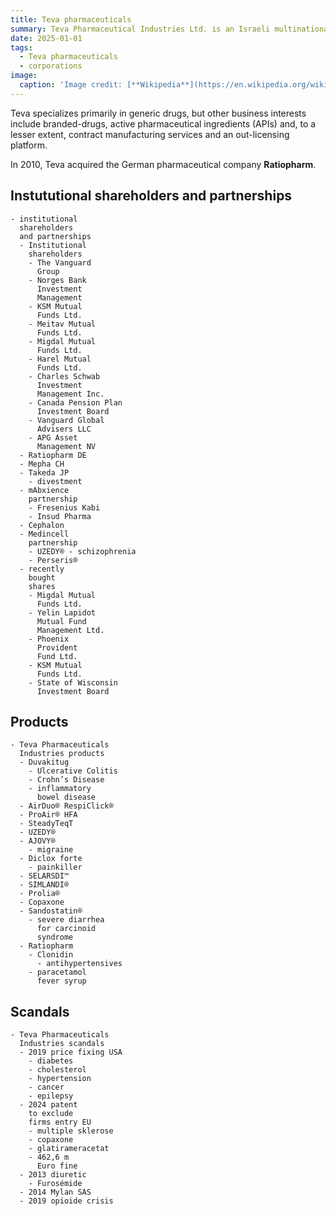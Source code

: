 ```yaml
---
title: Teva pharmaceuticals
summary: Teva Pharmaceutical Industries Ltd. is an Israeli multinational pharmaceutical company. 
date: 2025-01-01
tags:
  - Teva pharmaceuticals
  - corporations
image:
  caption: 'Image credit: [**Wikipedia**](https://en.wikipedia.org/wiki/Teva_Pharmaceuticals#/media/File:TevaPharm.svg)'
---
```


Teva specializes primarily in generic drugs, but other business interests include branded-drugs, active pharmaceutical ingredients (APIs) and, to a lesser extent, contract manufacturing services and an out-licensing platform.

In 2010, Teva acquired the German pharmaceutical company **Ratiopharm**.


## Instututional shareholders and partnerships

```markmap
- institutional 
  shareholders  
  and partnerships
  - Institutional 
    shareholders
    - The Vanguard 
      Group
    - Norges Bank  
      Investment 
      Management
    - KSM Mutual 
      Funds Ltd.
    - Meitav Mutual 
      Funds Ltd.
    - Migdal Mutual 
      Funds Ltd.
    - Harel Mutual 
      Funds Ltd.
    - Charles Schwab 
      Investment 
      Management Inc.
    - Canada Pension Plan 
      Investment Board
    - Vanguard Global 
      Advisers LLC
    - APG Asset 
      Management NV
  - Ratiopharm DE
  - Mepha CH
  - Takeda JP
    - divestment
  - mAbxience 
    partnership
    - Fresenius Kabi
    - Insud Pharma
  - Cephalon
  - Medincell 
    partnership
    - UZEDY® - schizophrenia
    - Perseris®      
  - recently 
    bought 
    shares
    - Migdal Mutual 
      Funds Ltd.
    - Yelin Lapidot 
      Mutual Fund 
      Management Ltd.
    - Phoenix 
      Provident 
      Fund Ltd.
    - KSM Mutual 
      Funds Ltd.
    - State of Wisconsin 
      Investment Board  
```


## Products

```markmap
- Teva Pharmaceuticals 
  Industries products    
  - Duvakitug
    - Ulcerative Colitis
    - Crohn’s Disease
    - inflammatory 
      bowel disease
  - AirDuo® RespiClick®  
  - ProAir® HFA
  - SteadyTeqT
  - UZEDY®
  - AJOVY®
    - migraine    
  - Diclox forte
    - painkiller  
  - SELARSDI™
  - SIMLANDI®
  - Prolia®
  - Copaxone
  - Sandostatin®
    - severe diarrhea 
      for carcinoid 
      syndrome  
  - Ratiopharm
    - Clonidin
      - antihypertensives
    - paracetamol 
      fever syrup     
```




## Scandals

```markmap
- Teva Pharmaceuticals 
  Industries scandals
  - 2019 price fixing USA
    - diabetes
    - cholesterol
    - hypertension
    - cancer
    - epilepsy
  - 2024 patent 
    to exclude 
    firms entry EU
    - multiple sklerose
    - copaxone
    - glatirameracetat
    - 462,6 m 
      Euro fine  
  - 2013 diuretic
    - Furosémide
  - 2014 Mylan SAS
  - 2019 opioide crisis      
```
